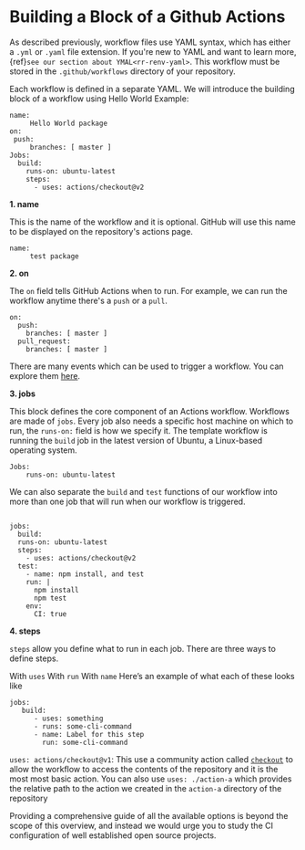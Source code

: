 # Building a Block of a Github Actions

As described previously, workflow files use YAML syntax, which has either a `.yml` or `.yaml` file extension. If you're new to YAML and want to learn more, {ref}`see our section about YMAL<rr-renv-yaml>`. This workflow must be stored in the `.github/workflows` directory of your repository.

Each workflow is defined in a separate YAML. We will introduce the building block of a workflow using Hello World Example:

```
name:
     Hello World package
on:
 push:
     branches: [ master ]
Jobs:
  build:
    runs-on: ubuntu-latest
    steps:
      - uses: actions/checkout@v2
```  

**1. name**

This is the name of the workflow and it is optional. GitHub will use this name to be displayed on the repository's actions page.
```
name:
     test package
```

**2. on**

The `on` field tells GitHub Actions when to run. For example, we can run the workflow anytime there's a `push` or a `pull`.
```
on:
  push:
    branches: [ master ]
  pull_request:
    branches: [ master ]
```
There are many events which can be used to trigger a workflow. You can explore them [here](https://docs.github.com/en/free-pro-team@latest/actions/reference/workflow-syntax-for-github-actions).

**3. jobs**

This block defines the core component of an Actions workflow. Workflows are made of `jobs`. Every job also needs a specific host machine on which to run, the `runs-on:` field is how we specify it. The template workflow is running the `build` job in the latest version of Ubuntu, a Linux-based operating system.

```
Jobs:
    runs-on: ubuntu-latest
```

We can also separate the `build` and `test` functions of our workflow into more than one job that will run when our workflow is triggered.

```

jobs:
  build:
  runs-on: ubuntu-latest
  steps:
    - uses: actions/checkout@v2
  test:
    - name: npm install, and test
    run: |
      npm install
      npm test
    env:
      CI: true
```
**4. steps**

`steps` allow you define what to run in each job. There are three ways to define steps.

With `uses`
With `run`
With `name`
Here’s an example of what each of these looks like

```
jobs:
   build:
      - uses: something
      - runs: some-cli-command
      - name: Label for this step
        run: some-cli-command
```


`uses: actions/checkout@v1`: This use a community action called [`checkout`](https://github.com/actions/checkout) to allow the workflow to access the contents of the repository and it is the most most basic action. You can also use `uses: ./action-a` which provides the relative path to the action we created in the `action-a` directory of the repository

Providing a comprehensive guide of all the available options is beyond the scope of this overview, and instead we would urge you to study the CI configuration of well established open source projects.

